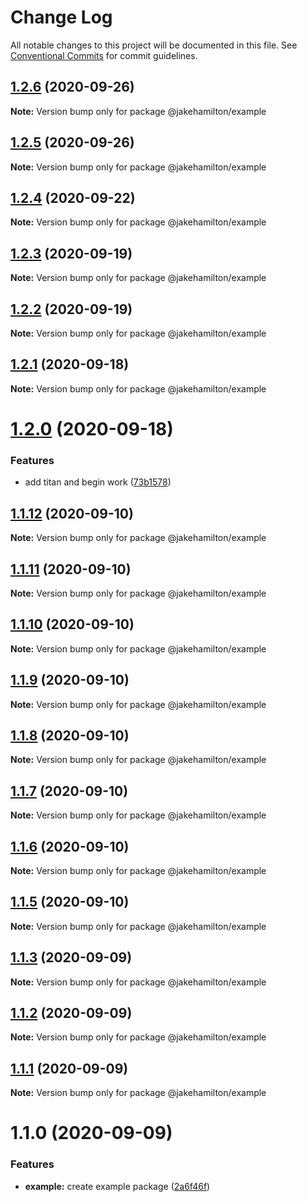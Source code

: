 # Change Log

All notable changes to this project will be documented in this file.
See [Conventional Commits](https://conventionalcommits.org) for commit guidelines.

## [1.2.6](https://github.com/jakehamilton/packages/compare/@jakehamilton/example@1.2.5...@jakehamilton/example@1.2.6) (2020-09-26)

**Note:** Version bump only for package @jakehamilton/example





## [1.2.5](https://github.com/jakehamilton/packages/compare/@jakehamilton/example@1.2.4...@jakehamilton/example@1.2.5) (2020-09-26)

**Note:** Version bump only for package @jakehamilton/example

## [1.2.4](https://github.com/jakehamilton/packages/compare/@jakehamilton/example@1.2.3...@jakehamilton/example@1.2.4) (2020-09-22)

**Note:** Version bump only for package @jakehamilton/example

## [1.2.3](https://github.com/jakehamilton/packages/compare/@jakehamilton/example@1.2.2...@jakehamilton/example@1.2.3) (2020-09-19)

**Note:** Version bump only for package @jakehamilton/example

## [1.2.2](https://github.com/jakehamilton/packages/compare/@jakehamilton/example@1.2.1...@jakehamilton/example@1.2.2) (2020-09-19)

**Note:** Version bump only for package @jakehamilton/example

## [1.2.1](https://github.com/jakehamilton/packages/compare/@jakehamilton/example@1.2.0...@jakehamilton/example@1.2.1) (2020-09-18)

**Note:** Version bump only for package @jakehamilton/example

# [1.2.0](https://github.com/jakehamilton/packages/compare/@jakehamilton/example@1.1.12...@jakehamilton/example@1.2.0) (2020-09-18)

### Features

-   add titan and begin work ([73b1578](https://github.com/jakehamilton/packages/commit/73b1578881f0e6612c2ff178ba0f12ed54cecb59))

## [1.1.12](https://github.com/jakehamilton/packages/compare/@jakehamilton/example@1.1.11...@jakehamilton/example@1.1.12) (2020-09-10)

**Note:** Version bump only for package @jakehamilton/example

## [1.1.11](https://github.com/jakehamilton/packages/compare/@jakehamilton/example@1.1.10...@jakehamilton/example@1.1.11) (2020-09-10)

**Note:** Version bump only for package @jakehamilton/example

## [1.1.10](https://github.com/jakehamilton/packages/compare/@jakehamilton/example@1.1.9...@jakehamilton/example@1.1.10) (2020-09-10)

**Note:** Version bump only for package @jakehamilton/example

## [1.1.9](https://github.com/jakehamilton/packages/compare/@jakehamilton/example@1.1.8...@jakehamilton/example@1.1.9) (2020-09-10)

**Note:** Version bump only for package @jakehamilton/example

## [1.1.8](https://github.com/jakehamilton/packages/compare/@jakehamilton/example@1.1.7...@jakehamilton/example@1.1.8) (2020-09-10)

**Note:** Version bump only for package @jakehamilton/example

## [1.1.7](https://github.com/jakehamilton/packages/compare/@jakehamilton/example@1.1.6...@jakehamilton/example@1.1.7) (2020-09-10)

**Note:** Version bump only for package @jakehamilton/example

## [1.1.6](https://github.com/jakehamilton/packages/compare/@jakehamilton/example@1.1.5...@jakehamilton/example@1.1.6) (2020-09-10)

**Note:** Version bump only for package @jakehamilton/example

## [1.1.5](https://github.com/jakehamilton/packages/compare/@jakehamilton/example@1.1.3...@jakehamilton/example@1.1.5) (2020-09-10)

**Note:** Version bump only for package @jakehamilton/example

## [1.1.3](https://github.com/jakehamilton/packages/compare/@jakehamilton/example@1.1.2...@jakehamilton/example@1.1.3) (2020-09-09)

**Note:** Version bump only for package @jakehamilton/example

## [1.1.2](https://github.com/jakehamilton/packages/compare/@jakehamilton/example@1.1.1...@jakehamilton/example@1.1.2) (2020-09-09)

**Note:** Version bump only for package @jakehamilton/example

## [1.1.1](https://github.com/jakehamilton/packages/compare/@jakehamilton/example@1.1.0...@jakehamilton/example@1.1.1) (2020-09-09)

**Note:** Version bump only for package @jakehamilton/example

# 1.1.0 (2020-09-09)

### Features

-   **example:** create example package ([2a6f46f](https://github.com/jakehamilton/packages/commit/2a6f46fc7d74809ac854658bb242d6ceaa7e3501))
